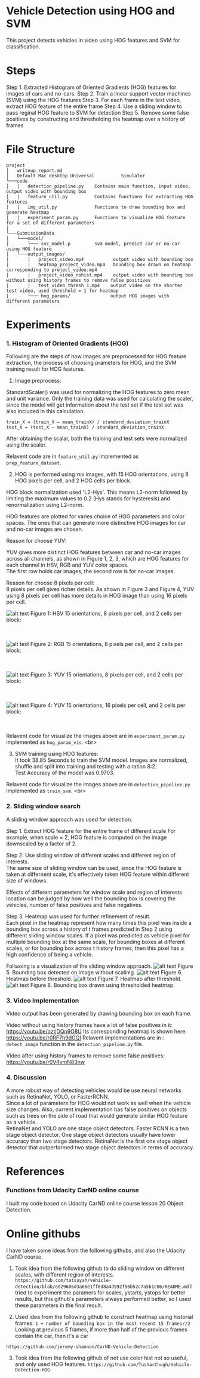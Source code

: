 # Vehicle Detection using HOG and SVM
This project detects vehicles in video using HOG features and SVM for classification.

# Steps
Step 1. Extracted Histogram of Oriented Gradients (HOG) features for images of cars and no-cars.
Step 2. Train a linear support vector machines (SVM) using the HOG features
Step 3. For each frame in the test video, extract HOG feature of the entire frame
Step 4. Use a sliding window to pass reginal HOG feature to SVM for detection 
Step 5. Remove some false positives by constructing and thresholding the heatmap over a history of frames 

# File Structure

```
project
│   writeup_report.md
│   Default Mac desktop Universal          Simulator
└───code
│   |   detection_pipeline.py    Contains main function, input video, output video with bounding box
│   |   feature_util.py          Contains functions for extracting HOG features
|   |   img_util.py              Functions to draw bounding box and generate heatmap
|   |   experiment_param.py      Functions to visualize HOG feature for a set of different parameters
│   
└───SubmissionData
│   └───model/       
|       └─── svc_model.p         svm model, predict car or no-car using HOG feature  
|   └───output_images/   
|       |   project_video.mp4           output video with bounding box  
|       |   heatmap_project_video.mp4   bounding box drawn on heatmap corresponding to project_video.mp4
|       |   project_video_nohist.mp4    output video with bounding box without using history frames to remove false positives
|       |   test_video_thresh_1.mp4    output video on the shorter test video, used threshold = 1 for heatmap 
|       └─── hog_params/               output HOG images with different parameters
```

[//]: # (Image References)
[HSV_HOG]: ./SubmissionData/output_images/hog_params/HSV_ori_15_pixPcell_8_cellPblock_2hog_visuallize.jpg
[RGB_HOG]: ./SubmissionData/output_images/hog_params/RGB_ori_15_pixPcell_8_cellPblock_2hog_visuallize.jpg
[YUV_HOG_8]: ./SubmissionData/output_images/hog_params/YUV_ori_15_pixPcell_8_cellPblock_2hog_visuallize.jpg
[YUV_HOG_16]: ./SubmissionData/output_images/hog_params/YUV_ori_15_pixPcell_16_cellPblock_2hog_visuallize.jpg


[heatmap_thresh]: ./SubmissionData/output_images/heatmap_thresh.jpg
[heatmap]: ./SubmissionData/output_images/heatmap_original.jpg
[bbox_scale_1]: ./SubmissionData/output_images/1_bbox_detected.jpg
[bbox_heatmap]: ./SubmissionData/output_images/bbox_heatmap.jpg


# Experiments

### 1. Histogram of Oriented Gradients (HOG)

Following are the steps of how images are preprocessed for HOG feature extraction, the process of 
choosing prameters for HOG, and the SVM training result for HOG features. 

1. Image preprocess:

StandardScaler() was used for normalizing the HOG features to zero mean and unit variance.
Only the training data was used for calculating the scaler, since the model 
will get information about the test set if the test set was also included in this calculation.
```
train_X = (train_X – mean_trainX) / standard_deviation_trainX
test_X = (test_X – mean_trainX) / standard_deviation_trainX
```

After obtaining the scalar, both the training and test sets were normalized using the scaler.  

Relavent code are in `feature_util.py` implemented as  `prep_feature_dataset`.  

2. HOG is performed using `YUV` images, with 15 HOG orientations, 
using 8  HOG pixels per cell, and 2 HOG cells per block.  

HOG block normalization used 'L2-Hys'. This means L2-norm followed by limiting the maximum 
values to 0.2 (Hys stands for hysteresis) and renormalization using L2-norm.  

HOG features are plotted for varies choice of HOG parameters and color spaces. The ones that 
can generate more distinctive HOG images for car and no-car images are chosen.  

Reason for choose YUV:   

YUV gives more distinct HOG features between car and no-car images across all channels, as shown
 in Figure 1, 2, 3, which are HOG features for each channel in HSV, RGB and YUV color spaces.<br/>
The first row holds car images, the second row is for no-car images.<br/>

Reason for choose 8 pixels per cell: <br/>
8 pixels per cell gives richer details. As shown in Figure 3 and Figure 4, YUV using 8 pixels per cell
 has more details in HOG image than using 16 pixels per cell.<br/>

![alt text][HSV_HOG]
Figure 1: HSV 15 orientations, 8 pixels per cell, and 2 cells per block:<br/><br/><br/>

![alt text][RGB_HOG]
Figure 2: RGB 15 orientations, 8 pixels per cell, and 2 cells per block:<br/><br/><br/>

![alt text][YUV_HOG_8]
Figure 3: YUV 15 orientations, 8 pixels per cell, and 2 cells per block:<br/><br/><br/>

![alt text][YUV_HOG_16]
Figure 4: YUV 15 orientations, 16 pixels per cell, and 2 cells per block:<br/><br/><br/>

Relavent code for visualize the images above are in `experiment_param.py` implemented as `hog_param_vis`. <br\>

3. SVM training using HOG features:<br/>
It took 38.85 Seconds to train the SVM model. Images are normalized, shuffle and split into training and testing
with a ration 8:2. <br/>
Test Accuracy of the model was 0.9703.

Relavent code for visualize the images above are in `detection_pipeline.py` implemented as `train_svm`. <br\>

### 2. Sliding window search

A sliding window approach was used for detection.

Step 1. Extract HOG feature for the entire frame of different scale
For example, when scale = 2, HOG feature is computed on the image downscaled by a factor of 2. 

Step 2. Use sliding window of different scales and different region of interests.<br/>
The same size of sliding window can be used, since the HOG feature is taken at differnent scale,
it's effectively taken HOG feature within different size of windows.

Effects of different parameters for window scale and region of interests location can be judged
by how well the bounding box is covering the vehicles, number of false positives and false negatives.

Step 3. Heatmap was used for further refinement of result.<br/>
Each pixel in the heatmap represent how many times this pixel was inside a bounding box across a history of t frames 
predicted in Step 2 using different sliding window scales. If a pixel was predicted as vehicle pixel
for multiple bounding box at the same scale, for bounding boxes at different scales, or for bounding box across t history frames, then
this pixel has a high confidence of being a vehicle. 

Follwoing is a visualization of the sliding window approach. 
![alt text][bbox_scale_1]
Figure 5. Bounding box detected on image without scalinlg. 
![alt text][heatmap]
Figure 6. Heatmap before threshold.
![alt text][heatmap_thresh]
Figure 7. Heatmap after threshold.
![alt text][bbox_heatmap]
Figure 8. Bounding box drawn using thresholded heatmap.



### 3. Video Implementation
Video output has been generated by drawing bounding box on each frame. 

Video without using history frames have a lot of false positives in it: <br/>
https://youtu.be/oztjDQn9O8U
Its corresponding heatmap is shown here: <br/>
https://youtu.be/r0RF7h9dGQI
Relavent implementations are in : `detect_image` function in the `detection_pipeline.py` file. <br/>

Video after using history frames to remove some false positives:<br/>
https://youtu.be/r0V4vmN83nw

### 4. Discussion
A more robust way of detecting vehicles would be use neural networks such as RetinaNet, YOLO, or FasterRCNN.<br/>
Since a lot of parameters for HOG would not work as well when the vehicle size changes. Also, current implementation
has false positives on objects such as trees on the side of road that would generate similar HOG feature
as a vehicle. <br/>
RetinaNet and YOLO are one stage object detectors. Faster RCNN is a two stage object detector.
One stage object detectors usually have lower accuracy than two stage detectors. 
RetinaNet is the first one stage object detector that outperformed two stage object detectors 
in terms of accuracy. 


# References
### Functions from Udacity CarND online course
I built my code based on Udacity CarND online course lesson 20 Object Detection. 
 
# Online githubs
I have taken some ideas from the following githubs, and also the Udacity CarND course.
1. Took idea from the following github to do sliding window on different scales, with different 
region of interests. 
`https://github.com/tatsuyah/vehicle-detection/blob/ed29606d3a66e1ff6d8a4d992f56b52c7a5b1c06/README.md`
I tried to experiment the paramers for scales, ystarts, ystops for better results, but this github's parameters 
always performed better, so I used these parameters in the final result.

2. Used idea from the following github to construct heatmap using historial frames:
`1 + number of bounding box in the most recent 15 frames//2`  
Looking at previous 5 frames, if more than half of the previous frames contain the car, 
then it's a car

`https://github.com/jeremy-shannon/CarND-Vehicle-Detection`

3. Took idea from the following github of not use color hist not so useful, and only used HOG features.
`https://github.com/TusharChugh/Vehicle-Detection-HOG`

